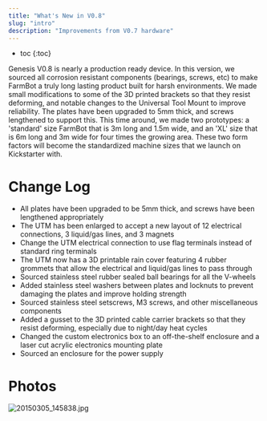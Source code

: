 ```yaml
---
title: "What's New in V0.8"
slug: "intro"
description: "Improvements from V0.7 hardware"
---
```


* toc
{:toc}

Genesis V0.8 is nearly a production ready device. In this version, we sourced all corrosion resistant components (bearings, screws, etc) to make FarmBot a truly long lasting product built for harsh environments. We made small modifications to some of the 3D printed brackets so that they resist deforming, and notable changes to the Universal Tool Mount to improve reliability. The plates have been upgraded to 5mm thick, and screws lengthened to support this. This time around, we made two prototypes: a 'standard' size FarmBot that is 3m long and 1.5m wide, and an 'XL' size that is 6m long and 3m wide for four times the growing area. These two form factors will become the standardized machine sizes that we launch on Kickstarter with.

# Change Log

  * All plates have been upgraded to be 5mm thick, and screws have been lengthened appropriately
  * The UTM has been enlarged to accept a new layout of 12 electrical connections, 3 liquid/gas lines, and 3 magnets
  * Change the UTM electrical connection to use flag terminals instead of standard ring terminals
  * The UTM now has a 3D printable rain cover featuring 4 rubber grommets that allow the electrical and liquid/gas lines to pass through
  * Sourced stainless steel rubber sealed ball bearings for all the V-wheels
  * Added stainless steel washers between plates and locknuts to prevent damaging the plates and improve holding strength
  * Sourced stainless steel setscrews, M3 screws, and other miscellaneous components
  * Added a gusset to the 3D printed cable carrier brackets so that they resist deforming, especially due to night/day heat cycles
  * Changed the custom electronics box to an off-the-shelf enclosure and a laser cut acrylic electronics mounting plate
  * Sourced an enclosure for the power supply

# Photos



![20150305_145838.jpg](_images/20150305_145838.jpg)

